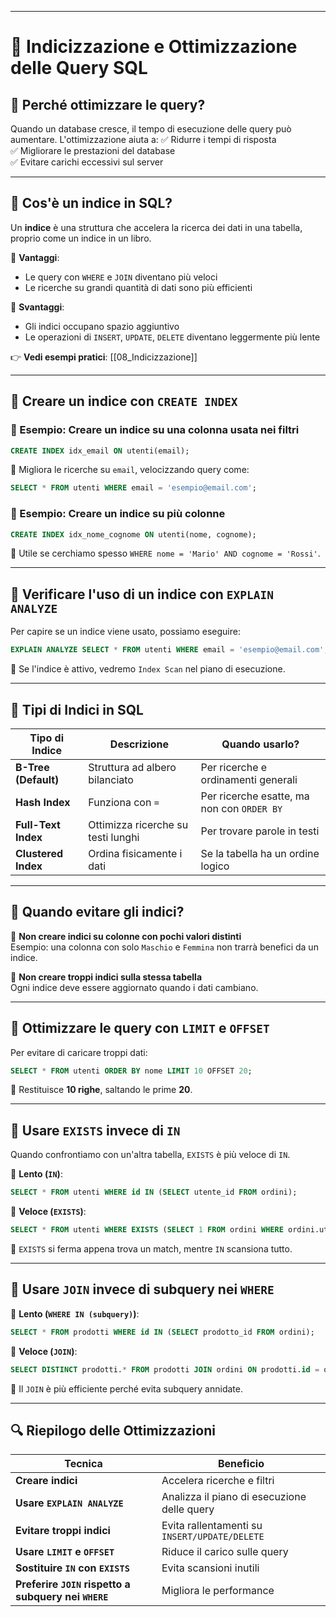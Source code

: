 
---


# 📌 Indicizzazione e Ottimizzazione delle Query SQL

## 🔎 Perché ottimizzare le query?
Quando un database cresce, il tempo di esecuzione delle query può aumentare. L'ottimizzazione aiuta a:
✅ Ridurre i tempi di risposta  
✅ Migliorare le prestazioni del database  
✅ Evitare carichi eccessivi sul server  

---

## 📌 Cos'è un indice in SQL?
Un **indice** è una struttura che accelera la ricerca dei dati in una tabella, proprio come un indice in un libro.

📌 **Vantaggi**:
- Le query con `WHERE` e `JOIN` diventano più veloci
- Le ricerche su grandi quantità di dati sono più efficienti

📌 **Svantaggi**:
- Gli indici occupano spazio aggiuntivo
- Le operazioni di `INSERT`, `UPDATE`, `DELETE` diventano leggermente più lente


👉 **Vedi esempi pratici**: [[08_Indicizzazione]]

---

## 🎯 Creare un indice con `CREATE INDEX`
### 🔹 Esempio: Creare un indice su una colonna usata nei filtri
```sql
CREATE INDEX idx_email ON utenti(email);
````

📌 Migliora le ricerche su `email`, velocizzando query come:

```sql
SELECT * FROM utenti WHERE email = 'esempio@email.com';
```

### 🔹 Esempio: Creare un indice su più colonne

```sql
CREATE INDEX idx_nome_cognome ON utenti(nome, cognome);
```

📌 Utile se cerchiamo spesso `WHERE nome = 'Mario' AND cognome = 'Rossi'`.

---

## 🎯 Verificare l'uso di un indice con `EXPLAIN ANALYZE`

Per capire se un indice viene usato, possiamo eseguire:

```sql
EXPLAIN ANALYZE SELECT * FROM utenti WHERE email = 'esempio@email.com';
```

📌 Se l'indice è attivo, vedremo `Index Scan` nel piano di esecuzione.

---

## 📌 Tipi di Indici in SQL

|Tipo di Indice|Descrizione|Quando usarlo?|
|---|---|---|
|**B-Tree (Default)**|Struttura ad albero bilanciato|Per ricerche e ordinamenti generali|
|**Hash Index**|Funziona con `=`|Per ricerche esatte, ma non con `ORDER BY`|
|**Full-Text Index**|Ottimizza ricerche su testi lunghi|Per trovare parole in testi|
|**Clustered Index**|Ordina fisicamente i dati|Se la tabella ha un ordine logico|

---

## 📌 Quando evitare gli indici?

🚫 **Non creare indici su colonne con pochi valori distinti**  
Esempio: una colonna con solo `Maschio` e `Femmina` non trarrà benefici da un indice.

🚫 **Non creare troppi indici sulla stessa tabella**  
Ogni indice deve essere aggiornato quando i dati cambiano.

---

## 🎯 Ottimizzare le query con `LIMIT` e `OFFSET`

Per evitare di caricare troppi dati:

```sql
SELECT * FROM utenti ORDER BY nome LIMIT 10 OFFSET 20;
```

📌 Restituisce **10 righe**, saltando le prime **20**.

---

## 🎯 Usare `EXISTS` invece di `IN`

Quando confrontiamo con un'altra tabella, `EXISTS` è più veloce di `IN`.

🔹 **Lento (`IN`)**:

```sql
SELECT * FROM utenti WHERE id IN (SELECT utente_id FROM ordini);
```

🔹 **Veloce (`EXISTS`)**:

```sql
SELECT * FROM utenti WHERE EXISTS (SELECT 1 FROM ordini WHERE ordini.utente_id = utenti.id);
```

📌 `EXISTS` si ferma appena trova un match, mentre `IN` scansiona tutto.

---

## 🎯 Usare `JOIN` invece di subquery nei `WHERE`

🔹 **Lento (`WHERE IN (subquery)`)**:

```sql
SELECT * FROM prodotti WHERE id IN (SELECT prodotto_id FROM ordini);
```

🔹 **Veloce (`JOIN`)**:

```sql
SELECT DISTINCT prodotti.* FROM prodotti JOIN ordini ON prodotti.id = ordini.prodotto_id;
```

📌 Il `JOIN` è più efficiente perché evita subquery annidate.

---

## 🔍 Riepilogo delle Ottimizzazioni

|Tecnica|Beneficio|
|---|---|
|**Creare indici**|Accelera ricerche e filtri|
|**Usare `EXPLAIN ANALYZE`**|Analizza il piano di esecuzione delle query|
|**Evitare troppi indici**|Evita rallentamenti su `INSERT/UPDATE/DELETE`|
|**Usare `LIMIT` e `OFFSET`**|Riduce il carico sulle query|
|**Sostituire `IN` con `EXISTS`**|Evita scansioni inutili|
|**Preferire `JOIN` rispetto a subquery nei `WHERE`**|Migliora le performance|

